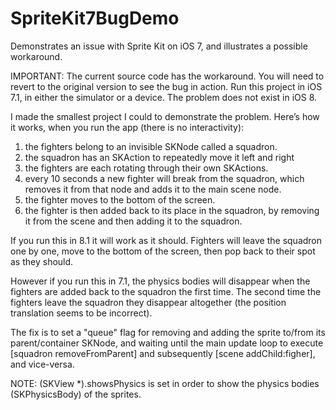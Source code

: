 # SpriteKit7BugDemo
Demonstrates an issue with Sprite Kit on iOS 7, and illustrates a possible workaround.

IMPORTANT: The current source code has the workaround. You will need to revert to the original version to see the bug in action. Run this project in iOS 7.1, in either the simulator or a device. The problem does not exist in iOS 8.


I made the smallest project I could to demonstrate the problem. Here’s how it works, when you run the app (there is no interactivity):

1) the fighters belong to an invisible SKNode called a squadron.
2) the squadron has an SKAction to repeatedly move it left and right
3) the fighters are each rotating through their own SKActions.
4) every 10 seconds a new fighter will break from the squadron, which removes it from that node and adds it to the main scene node.
5) the fighter moves to the bottom of the screen.
6) the fighter is then added back to its place in the squadron, by removing it from the scene and then adding it to the squadron.

If you run this in 8.1 it will work as it should. Fighters will leave the squadron one by one, move to the bottom of the screen, then pop back to their spot as they should. 

However if you run this in 7.1, the physics bodies will disappear when the fighters are added back to the squadron the first time. The second time the fighters leave the squadron they disappear altogether (the position translation seems to be incorrect).

The fix is to set a "queue" flag for removing and adding the sprite to/from its parent/container SKNode, and waiting until the main update loop to execute [squadron removeFromParent] and subsequently [scene addChild:figher], and vice-versa.



NOTE: (SKView *).showsPhysics is set in order to show the physics bodies (SKPhysicsBody) of the sprites.
